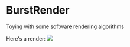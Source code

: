 # BurstRender
Toying with some software rendering algorithms

Here's a render:
![](https://i.imgur.com/gTtrT9X.jpeg)
